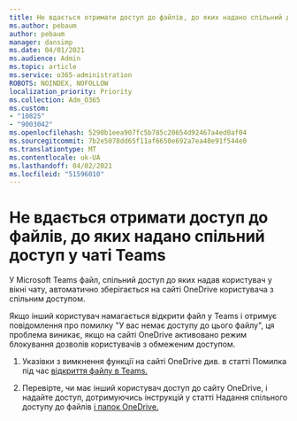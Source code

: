 ```yaml
---
title: Не вдається отримати доступ до файлів, до яких надано спільний доступ у чаті Teams
ms.author: pebaum
author: pebaum
manager: dansimp
ms.date: 04/01/2021
ms.audience: Admin
ms.topic: article
ms.service: o365-administration
ROBOTS: NOINDEX, NOFOLLOW
localization_priority: Priority
ms.collection: Adm_O365
ms.custom:
- "10825"
- "9003042"
ms.openlocfilehash: 5290b1eea907fc5b785c20654d92467a4ed0af04
ms.sourcegitcommit: 7b2e5078dd65f11af6650e692a7ea48e91f544e0
ms.translationtype: MT
ms.contentlocale: uk-UA
ms.lasthandoff: 04/02/2021
ms.locfileid: "51596010"
---
```

# <a name="unable-to-access-files-shared-in-teams-chat"></a>Не вдається отримати доступ до файлів, до яких надано спільний доступ у чаті Teams

У Microsoft Teams файл, спільний доступ до яких надав користувач у вікні чату, автоматично зберігається на сайті OneDrive користувача з спільним доступом.

Якщо інший користувач намагається відкрити файл у Teams і отримує повідомлення про помилку "У вас немає доступу до цього файлу", ця проблема виникає, якщо на сайті OneDrive активовано режим блокування дозволів користувачів з обмеженим доступом.

1. Указівки з вимкнення функції на сайті OneDrive див. в статті Помилка під час [відкриття файлу в Teams.](https://go.microsoft.com/fwlink/?linkid=2155733)

1. Перевірте, чи має інший користувач доступ до сайту OneDrive, і надайте доступ, дотримуючись інструкцій у статті Надання спільного доступу до файлів [і папок OneDrive.](https://go.microsoft.com/fwlink/?linkid=2156017)